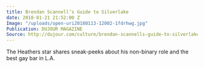 ```yaml
---
title: Brendan Scannell’s Guide to Silverlake
date: 2018-01-21 21:52:00 Z
Image: "/uploads/open-uri20180113-12002-1fdrhwg.jpg"
Publication: DUJOUR MAGAZINE
Source: http://dujour.com/culture/brendan-scannells-guide-to-silverlake/
---
```


The Heathers star shares sneak-peeks about his non-binary role and the best gay bar in L.A.